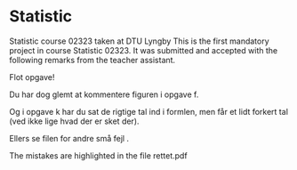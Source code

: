# Statistic
Statistic course 02323 taken at DTU Lyngby 
This is the first mandatory project in course Statistic 02323. It was submitted and accepted with the following remarks from the teacher assistant. 

Flot opgave!

Du har dog glemt at kommentere figuren i opgave f.

Og i opgave k har du sat de rigtige tal ind i formlen, men får et lidt forkert tal (ved ikke lige hvad der er sket der).

Ellers se filen for andre små fejl .

The mistakes are highlighted in the file rettet.pdf
